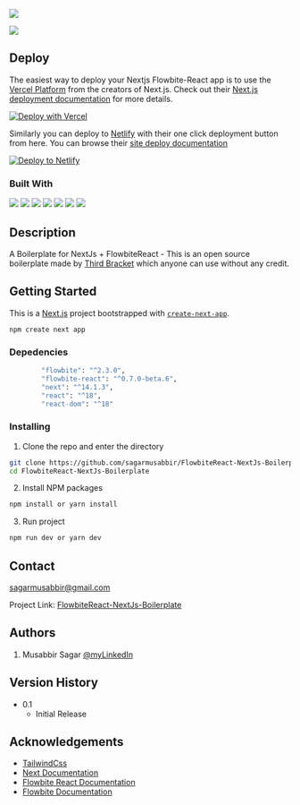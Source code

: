 <a href="https://next-flowbite-react.vercel.app/"  target="_blank"><img src="https://raw.githubusercontent.com/sagarmusabbir/next-flowbite-react/main/public/screenshot.png" href="https://next-flowbite-react.vercel.app/"/></a>

<img src="https://img.shields.io/github/package-json/v/sagarmusabbir/next-flowbite-react?label=package.json&labelColor=%2364748b
"/> 




## Deploy

The easiest way to deploy your Nextjs Flowbite-React app is to use the [Vercel Platform](https://vercel.com/new?utm_medium=default-template&filter=next.js&utm_source=create-next-app&utm_campaign=create-next-app-readme) from the creators of Next.js. Check out their [Next.js deployment documentation](https://nextjs.org/docs/deployment) for more details.

[![Deploy with Vercel](https://vercel.com/button)](https://vercel.com/new/clone?repository-url=https%3A%2F%2Fgithub.com%2Fvercel%2Fnext.js%2Ftree%2Fcanary%2Fexamples%2Fhello-world)

Similarly you can deploy to [Netlify](https://netlify.com) with their one click deployment button from here. You can browse their [site deploy documentation](https://nextjs.org/docs/deployment)

[![Deploy to Netlify](https://www.netlify.com/img/deploy/button.svg)](https://app.netlify.com/start/deploy?repository=https://github.com/netlify/netlify-statuskit)



### Built With

<p float="left">
<img src="https://img.shields.io/badge/_-Next-%23334155?style=for-the-badge&logo=next.js"/> 
<img src="https://img.shields.io/badge/_-Tailwind-%23334155?style=for-the-badge&logo=tailwindcss"/> 
<img src="https://img.shields.io/badge/_-Node-%23334155?style=for-the-badge&logo=node.js"/>
<img src="https://img.shields.io/badge/_-Javascript-%23334155?style=for-the-badge&logo=javascript"/>
<img src="https://img.shields.io/badge/_-React-%23334155?style=for-the-badge&logo=react"/>
<img src="https://img.shields.io/badge/_-Vercel-%23334155?style=for-the-badge&logo=vercel"/>
<img src="https://img.shields.io/badge/_-Wordpress-%23334155?style=for-the-badge&logo=wordpress"/>

</p>

## Description

A Boilerplate for NextJs + FlowbiteReact - This is an open source boilerplate made by [Third Bracket](https://www.thirdbracket.co.uk/) which anyone can use without any credit.

## Getting Started

This is a [Next.js](https://nextjs.org/) project bootstrapped with [`create-next-app`](https://github.com/vercel/next.js/tree/canary/packages/create-next-app).

```
npm create next app
```

### Depedencies

```bash
        "flowbite": "^2.3.0",
        "flowbite-react": "^0.7.0-beta.6",
        "next": "^14.1.3",
        "react": "^18",
        "react-dom": "^18"
```

### Installing

1. Clone the repo and enter the directory

```sh
git clone https://github.com/sagarmusabbir/FlowbiteReact-NextJs-Boilerplate.git
cd FlowbiteReact-NextJs-Boilerplate
```

2. Install NPM packages

```sh
npm install or yarn install
```

3. Run project

```sh
npm run dev or yarn dev
```

## Contact

sagarmusabbir@gmail.com

Project Link: [FlowbiteReact-NextJs-Boilerplate](https://github.com/sagarmusabbir/FlowbiteReact-NextJs-Boilerplate)

## Authors

1. Musabbir Sagar [@myLinkedIn](https://www.linkedin.com/in/musabbirsagar/)

## Version History

- 0.1
  - Initial Release

<!-- ## License

This project is licensed under the [Name] License - see the LICENSE.md file for details -->

## Acknowledgements

- [TailwindCss](https://www.tailwindcss.com)
- [Next Documentation](https://nextjs.org/docs)
- [Flowbite React Documentation](https://www.flowbite-react.com/docs/getting-started/introduction)
- [Flowbite Documentation](https://flowbite.com/docs/getting-started/introduction/)

